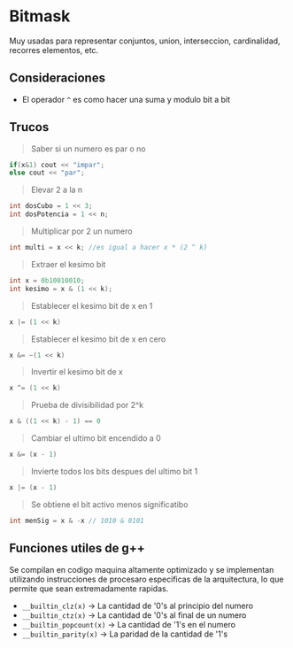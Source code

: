 # Bitmask
Muy usadas para representar conjuntos, union, interseccion, cardinalidad, recorres elementos, etc.

## Consideraciones
- El operador `^` es como hacer una suma y modulo bit a bit

## Trucos

> Saber si un numero es par o no
```cpp
if(x&1) cout << "impar";
else cout << "par";
```

> Elevar 2 a la n
```cpp
int dosCubo = 1 << 3;
int dosPotencia = 1 << n;
```

> Multiplicar por 2 un numero
```cpp
int multi = x << k; //es igual a hacer x * (2 ^ k)
```

> Extraer el kesimo bit
```cpp
int x = 0b10010010;
int kesimo = x & (1 << k);

```
> Establecer el kesimo bit de x en 1
```cpp
x |= (1 << k)
```

> Establecer el kesimo bit de x en cero
```cpp
x &= ~(1 << k)
```

> Invertir el kesimo bit de x
```cpp
x ^= (1 << k)
```

> Prueba de divisibilidad por 2^k
```cpp
x & ((1 << k) - 1) == 0
```

> Cambiar el ultimo bit encendido a 0
```cpp
x &= (x - 1)
```

> Invierte todos los bits despues del ultimo bit 1
```cpp
x |= (x - 1)
```

> Se obtiene el bit activo menos significatibo
```cpp
int menSig = x & -x // 1010 & 0101
```

## Funciones utiles de g++
Se compilan en codigo maquina altamente optimizado y se implementan utilizando instrucciones de procesaro especificas de la arquitectura, lo que permite que sean extremadamente rapidas.

- `__builtin_clz(x)` -> La cantidad de '0's al principio del numero
- `__builtin_ctz(x)` -> La cantidad de '0's al final de un numero
- `__builtin_popcount(x)` -> La cantidad de '1's en el numero
- `__builtin_parity(x)` -> La paridad de la cantidad de '1's
